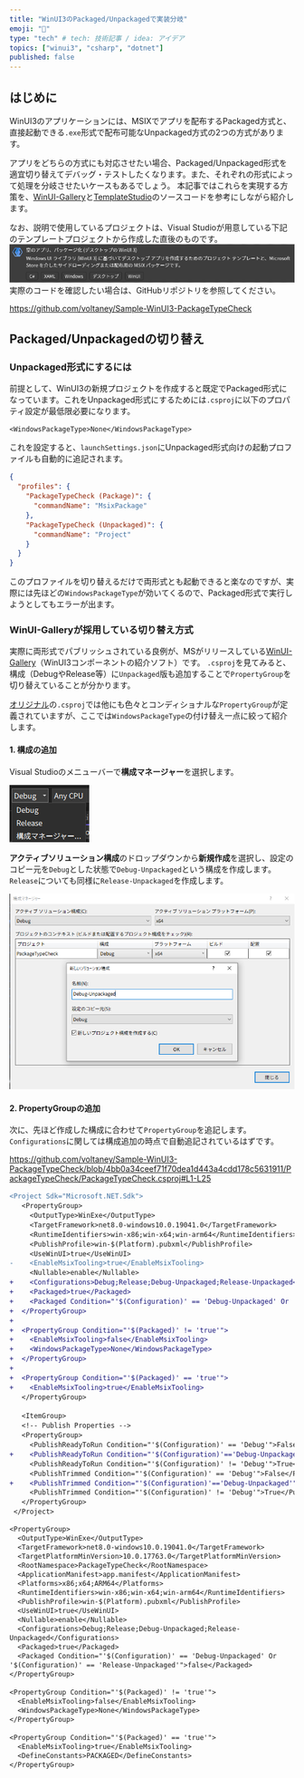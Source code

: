 ```yaml
---
title: "WinUI3のPackaged/Unpackagedで実装分岐"
emoji: "🎉"
type: "tech" # tech: 技術記事 / idea: アイデア
topics: ["winui3", "csharp", "dotnet"]
published: false
---
```


## はじめに

WinUI3のアプリケーションには、MSIXでアプリを配布するPackaged方式と、直接起動できる`.exe`形式で配布可能なUnpackaged方式の2つの方式があります。

アプリをどちらの方式にも対応させたい場合、Packaged/Unpackaged形式を適宜切り替えてデバッグ・テストしたくなります。また、それぞれの形式によって処理を分岐させたいケースもあるでしょう。
本記事ではこれらを実現する方策を、[WinUI-Gallery](https://github.com/microsoft/WinUI-Gallery/)と[TemplateStudio](https://github.com/microsoft/TemplateStudio)のソースコードを参考にしながら紹介します。

なお、説明で使用しているプロジェクトは、Visual Studioが用意している下記のテンプレートプロジェクトから作成した直後のものです。
![winui3-template-project](/images/winui3-switch-package-type/winui3-template-project.png)
実際のコードを確認したい場合は、GitHubリポジトリを参照してください。

https://github.com/voltaney/Sample-WinUI3-PackageTypeCheck

## Packaged/Unpackagedの切り替え

### Unpackaged形式にするには

前提として、WinUI3の新規プロジェクトを作成すると既定でPackaged形式になっています。これをUnpackaged形式にするためには`.csproj`に以下のプロパティ設定が最低限必要になります。

```xml:.csproj
<WindowsPackageType>None</WindowsPackageType>
```

これを設定すると、`launchSettings.json`にUnpackaged形式向けの起動プロファイルも自動的に追記されます。

```json:launchSettings.json
{
  "profiles": {
    "PackageTypeCheck (Package)": {
      "commandName": "MsixPackage"
    },
    "PackageTypeCheck (Unpackaged)": {
      "commandName": "Project"
    }
  }
}
```

このプロファイルを切り替えるだけで両形式とも起動できると楽なのですが、実際には先ほどの`WindowsPackageType`が効いてくるので、Packaged形式で実行しようとしてもエラーが出ます。

### WinUI-Galleryが採用している切り替え方式

実際に両形式でパブリッシュされている良例が、MSがリリースしている[WinUI-Gallery](https://github.com/microsoft/WinUI-Gallery/)（WinUI3コンポーネントの紹介ソフト）です。
`.csproj`を見てみると、構成（DebugやRelease等）に`Unpackaged`版も追加することで`PropertyGroup`を切り替えていることが分かります。

[オリジナル](https://github.com/microsoft/WinUI-Gallery/blob/main/WinUIGallery/WinUIGallery.csproj)の`.csproj`では他にも色々とコンディショナルな`PropertyGroup`が定義されていますが、ここでは`WindowsPackageType`の付け替え一点に絞って紹介します。

#### 1. 構成の追加

Visual Studioのメニューバーで**構成マネージャー**を選択します。

![構成マネージャー](/images/winui3-switch-package-type/config-manager.png)

**アクティブソリューション構成**のドロップダウンから**新規作成**を選択し、設定のコピー元を`Debug`とした状態で`Debug-Unpackaged`という構成を作成します。
`Release`についても同様に`Release-Unpackaged`を作成します。

![add-configration](/images/winui3-switch-package-type/add-configration.png)

#### 2. PropertyGroupの追加

次に、先ほど作成した構成に合わせて`PropertyGroup`を追記します。
`Configurations`に関しては構成追加の時点で自動追記されているはずです。

https://github.com/voltaney/Sample-WinUI3-PackageTypeCheck/blob/4bb0a34ceef71f70dea1d443a4cdd178c5631911/PackageTypeCheck/PackageTypeCheck.csproj#L1-L25

```diff xml:.csproj
<Project Sdk="Microsoft.NET.Sdk">
   <PropertyGroup>
     <OutputType>WinExe</OutputType>
     <TargetFramework>net8.0-windows10.0.19041.0</TargetFramework>
     <RuntimeIdentifiers>win-x86;win-x64;win-arm64</RuntimeIdentifiers>
     <PublishProfile>win-$(Platform).pubxml</PublishProfile>
     <UseWinUI>true</UseWinUI>
-    <EnableMsixTooling>true</EnableMsixTooling>
     <Nullable>enable</Nullable>
+    <Configurations>Debug;Release;Debug-Unpackaged;Release-Unpackaged</Configurations>
+    <Packaged>true</Packaged>
+    <Packaged Condition="'$(Configuration)' == 'Debug-Unpackaged' Or '$(Configuration)' == 'Release-Unpackaged'">false</Packaged>
+  </PropertyGroup>
+
+  <PropertyGroup Condition="'$(Packaged)' != 'true'">
+    <EnableMsixTooling>false</EnableMsixTooling>
+    <WindowsPackageType>None</WindowsPackageType>
+  </PropertyGroup>
+
+  <PropertyGroup Condition="'$(Packaged)' == 'true'">
+    <EnableMsixTooling>true</EnableMsixTooling>
   </PropertyGroup>

   <ItemGroup>
   <!-- Publish Properties -->
   <PropertyGroup>
     <PublishReadyToRun Condition="'$(Configuration)' == 'Debug'">False</PublishReadyToRun>
+    <PublishReadyToRun Condition="'$(Configuration)'=='Debug-Unpackaged'">False</PublishReadyToRun>
     <PublishReadyToRun Condition="'$(Configuration)' != 'Debug'">True</PublishReadyToRun>
     <PublishTrimmed Condition="'$(Configuration)' == 'Debug'">False</PublishTrimmed>
+    <PublishTrimmed Condition="'$(Configuration)'=='Debug-Unpackaged'">False</PublishTrimmed>
     <PublishTrimmed Condition="'$(Configuration)' != 'Debug'">True</PublishTrimmed>
   </PropertyGroup>
 </Project>

```

```xml:.csproj
<PropertyGroup>
  <OutputType>WinExe</OutputType>
  <TargetFramework>net8.0-windows10.0.19041.0</TargetFramework>
  <TargetPlatformMinVersion>10.0.17763.0</TargetPlatformMinVersion>
  <RootNamespace>PackageTypeCheck</RootNamespace>
  <ApplicationManifest>app.manifest</ApplicationManifest>
  <Platforms>x86;x64;ARM64</Platforms>
  <RuntimeIdentifiers>win-x86;win-x64;win-arm64</RuntimeIdentifiers>
  <PublishProfile>win-$(Platform).pubxml</PublishProfile>
  <UseWinUI>true</UseWinUI>
  <Nullable>enable</Nullable>
  <Configurations>Debug;Release;Debug-Unpackaged;Release-Unpackaged</Configurations>
  <Packaged>true</Packaged>
  <Packaged Condition="'$(Configuration)' == 'Debug-Unpackaged' Or '$(Configuration)' == 'Release-Unpackaged'">false</Packaged>
</PropertyGroup>

<PropertyGroup Condition="'$(Packaged)' != 'true'">
  <EnableMsixTooling>false</EnableMsixTooling>
  <WindowsPackageType>None</WindowsPackageType>
</PropertyGroup>

<PropertyGroup Condition="'$(Packaged)' == 'true'">
  <EnableMsixTooling>true</EnableMsixTooling>
  <DefineConstants>PACKAGED</DefineConstants>
</PropertyGroup>
```
